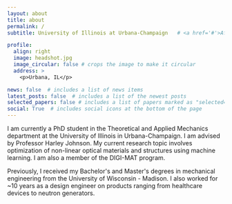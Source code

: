 ```yaml
---
layout: about
title: about
permalink: /
subtitle: University of Illinois at Urbana-Champaign   # <a href='#'>Affiliations</a>. 

profile:
  align: right
  image: headshot.jpg
  image_circular: false # crops the image to make it circular
  address: >
    <p>Urbana, IL</p>

news: false  # includes a list of news items
latest_posts: false  # includes a list of the newest posts
selected_papers: false # includes a list of papers marked as "selected={true}"
social: True  # includes social icons at the bottom of the page
---
```


I am currently a PhD student in the Theoretical and Applied Mechanics department at the University of Illinois in Urbana-Champaign.  I am advised by Professor Harley Johnson. My current research topic involves optimization of non-linear optical materials and structures using machine learning. I am also a member of the DIGI-MAT program.  

Previously, I received my Bachelor's and Master's degrees in mechanical engineering from the University of Wisconsin - Madison. I also worked for ~10 years as a design engineer on products ranging from healthcare devices to neutron generators.
